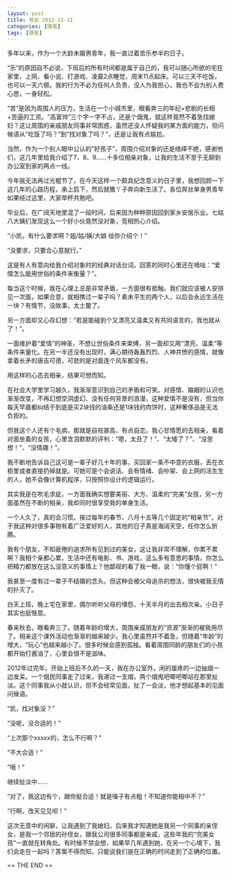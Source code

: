 ```yaml
---
layout: post
title: 写在 2012-11-11
categories: [随笔]
tags: [随笔]
---
```


多年以来，作为一个大龄未婚男青年，我一直过着苦乐参半的日子。

“乐”的原因自不必说，下班后的所有时间都是属于自己的，我可以随心所欲的宅在家里，上网、看小说、打游戏、凌晨2点睡觉，周末11点起床。可以三天不吃饭，也可以一天六顿。我的行为不必为任何人负责，没人为我担心，我也不会为别人费心思，一身轻松。

“苦”是因为周围人的压力，生活在一个小城市里，眼看奔三的年纪+悲剧的长相+苦逼的工资。“高富帅”三个字一字不占，还是个烟鬼，就这样竟然不着急找媳妇？这让周围的亲戚朋友同事非常困惑，虽然还没人怀疑我的某方面的能力，但问候语从“吃饭了吗？”到“找对象了吗？”，还是让我有点尴尬。

当然，作为一个别人眼中公认的“好孩子”，周围介绍对象的还是络绎不绝，感谢他们，这几年里给我介绍了7、8、9......十多位相亲对象，让我的生活不至于无聊到办公室到家的两点一线。

今年我无法再过光棍节了，在今天这样一个颇具纪念意义的日子里，我想回顾一下这几年的心路历程，承上启下，然后就撒丫子奔向新生活了。各位屌丝单身男青年如果经过这里，大家举杯共勉吧。

毕业后，在广阔天地里混了一段时间，后来因为种种原因回到家乡安居乐业。七姑八大姨们发现这么一个好小伙竟然没对象，竞相热心介绍。

“小凯，有什么要求啊？姐/姑/姨/大娘 给你介绍个！”

“没要求，只要合心意就行。”

这是有人有意向给我介绍对象时的经典对话台词。回答的同时心里还在嘀咕：“爱情怎么能用世俗的条件来衡量？”。

每当这个时候，我在心理上总是非常矛盾，一方面很有抵触。我们就应该被人安排见一次面，如果合意，就相携过一辈子吗？素未平生的两个人，以后会永远生活在一块？有情节，没故事，太土鳖了。

另一方面却又心存幻想：“若是能碰到个又漂亮又温柔又有共同语言的，我也就从了！”。

一面维护着“爱情”的神圣，不想让世俗条件来束缚，另一面却又用“漂亮、温柔”等条件来量化。在另一半还没有出现时，满心期待轰轰烈烈、人神共愤的感情，就像拿着长矛的唐吉可德，可悲的是对面连个风车都没有。

用这样的心态去相亲，结果可想而知。

在社会大学里学习越久，我渐渐意识到自己的矛盾和可笑。对感情、婚姻的认识也渐渐改变，不再幻想空洞虚幻、没有任何背景的浪漫，这种爱情不是没有，但当你每天早晨都纠结于到底是买2块钱的油条还是1块钱的肉饼时，这种奢侈品是无法负担的。

但我这个人还有个毛病，那就是自视甚高，有点自恋。我心甘情愿的去相亲，看着对面坐着的女孩，心里含泪默默的评判：“嗯，太丑了！”、“太矮了？”、“没思想！”、“没情趣！”。

我不断地告诉自己这可是一辈子好几十年的事，买回家一条不中意的衣服，丢在衣柜里或者直接扔掉就是。可她可是个会说话、会有情绪、会吵架、会上网的活生生的人，她不会像计算机程序，只按照你设计的逻辑运行。

其实我是在吹毛求疵，一方面我确实想要美丽、大方、温柔的“完美”女孩，另一方面虽然在不断的相亲，我却同时很享受我的单身生活。

一个人久了，真的会习惯。挨过每年的春节、八月十五等几个固定的“相亲节”，对于我这种对很多事物有着广泛爱好的人，其他的日子真是海阔天空，任你怎么折腾。

我有个朋友，不知疲倦的追求所有见到过的美女，这让我非常不理解，你累不累啊？我相个亲都心累，生活中还有电影、书、游戏，这么多有意思的事情，你怎么把精力都放在这么没意义的事情上？他鄙视的看了我一眼，说：“你懂个屁啊！”

我甚至一度有过一辈子不结婚的念头。但这种会被父母追杀的想法，很快被我无情的扑灭了。

白天上班，晚上宅在家里，偶尔听听父母的埋怨，十天半月的出去相次亲。小日子其实也挺惬意。

春来秋去，眼看奔三了，随着年龄的增大，周围亲戚朋友的“资源”渐渐的被我用尽了。相亲这个课外活动也渐渐的越来越少。我心里虽然并不着急，但随着“年龄”的增大，“玩心”也越来越小了。很多时候会感到孤独。看着周围同龄的朋友们的小孩都开始打酱油了，心里会很不是滋味。

2012年过完年，开始上班后不久的一天，我在办公室外，闲的蛋疼的一边抽烟一边发呆。一个烟民同事走了过来，我递过一支烟，两个烟鬼吧唧吧唧站在那里扯淡。这个同事我从小就认识，但不会经常见面，扯了一会淡，他才想起基本的见面问候语。

“凯，找对象没？”

“没呢，没合适的！”

“上次那个xxxxx的，怎么不行啊？”

“不大合适！”

“哦！”

继续扯淡中......

“对了，我这边有个，跟你挺合适！就是嗓子有点粗！不知道你能相中不？”

“行啊，改天见见呗！”

这次无意中的闲聊，让我遇到了我媳妇。后来我才知道她是我另一个同事的亲侄女，是我一个邻居的孙侄女，跟我公司很多同事都是亲戚，这些年我的“完美女孩”一直就在转角处。有时候不禁会想，如果早几年遇到她，在另一个心境下，我们会走在一起吗？答案不得而知，只能说我们是在正确的时间走到了正确的位置。


== THE END ==

